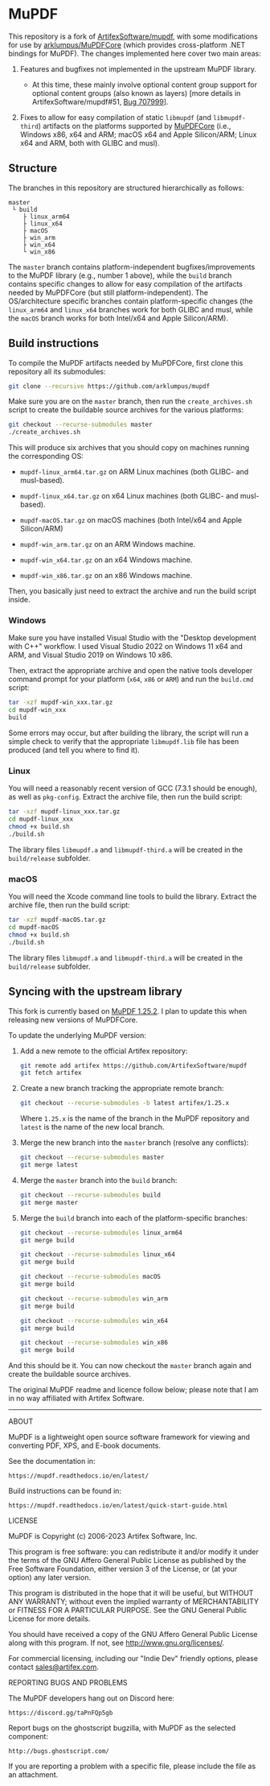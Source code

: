 # MuPDF

This repository is a fork of [ArtifexSoftware/mupdf](https://github.com/ArtifexSoftware/mupdf), with some modifications for use by [arklumpus/MuPDFCore](https://github.com/arklumpus/MuPDFCore) (which provides cross-platform .NET bindings for MuPDF). The changes implemented here cover two main areas:

1. Features and bugfixes not implemented in the upstream MuPDF library.
    * At this time, these mainly involve optional content group support for optional content groups (also known as layers) [more details in ArtifexSoftware/mupdf#51, [Bug 707999](https://bugs.ghostscript.com/show_bug.cgi?id=707999)].

2. Fixes to allow for easy compilation of static `libmupdf` (and `libmupdf-third`) artifacts on the platforms supported by [MuPDFCore](https://github.com/arklumpus/MuPDFCore) (i.e., Windows x86, x64 and ARM; macOS x64 and Apple Silicon/ARM; Linux x64 and ARM, both with GLIBC and musl).

## Structure

The branches in this repository are structured hierarchically as follows:

```
master
 └ build
    ├ linux_arm64
    ├ linux_x64
    ├ macOS
    ├ win_arm
    ├ win_x64
    └ win_x86
```

The `master` branch contains platform-independent bugfixes/improvements to the MuPDF library (e.g., number 1 above), while the `build` branch contains specific changes to allow for easy compilation of the artifacts needed by MuPDFCore (but still platform-independent). The OS/architecture specific branches contain platform-specific changes (the `linux_arm64` and `linux_x64` branches work for both GLIBC and musl, while the `macOS` branch works for both Intel/x64 and Apple Silicon/ARM).

## Build instructions

To compile the MuPDF artifacts needed by MuPDFCore, first clone this repository all its submodules:

```bash
git clone --recursive https://github.com/arklumpus/mupdf
```

Make sure you are on the `master` branch, then run the `create_archives.sh` script to create the buildable source archives for the various platforms:

```bash
git checkout --recurse-submodules master
./create_archives.sh
```

This will produce six archives that you should copy on machines running the corresponding OS:

* `mupdf-linux_arm64.tar.gz` on ARM Linux machines (both GLIBC- and musl-based).

* `mupdf-linux_x64.tar.gz` on x64 Linux machines (both GLIBC- and musl-based).

* `mupdf-macOS.tar.gz` on macOS machines (both Intel/x64 and Apple Silicon/ARM)

* `mupdf-win_arm.tar.gz` on an ARM Windows machine.

* `mupdf-win_x64.tar.gz` on an x64 Windows machine.

* `mupdf-win_x86.tar.gz` on an x86 Windows machine.

Then, you basically just need to extract the archive and run the build script inside.

### Windows

Make sure you have installed Visual Studio with the "Desktop development with C++" workflow. I used Visual Studio 2022 on Windows 11 x64 and ARM, and Visual Studio 2019 on Windows 10 x86.

Then, extract the appropriate archive and open the native tools developer command prompt for your platform (`x64`, `x86` or `ARM`) and run the `build.cmd` script:

```bash
tar -xzf mupdf-win_xxx.tar.gz
cd mupdf-win_xxx
build
```

Some errors may occur, but after building the library, the script will run a simple check to verify that the appropriate `libmupdf.lib` file has been produced (and tell you where to find it).

### Linux

You will need a reasonably recent version of GCC (7.3.1 should be enough), as well as `pkg-config`. Extract the archive file, then run the build script:

```bash
tar -xzf mupdf-linux_xxx.tar.gz
cd mupdf-linux_xxx
chmod +x build.sh
./build.sh
```

The library files `libmupdf.a` and `libmupdf-third.a` will be created in the `build/release` subfolder.

### macOS

You will need the Xcode command line tools to build the library. Extract the archive file, then run the build script:

```bash
tar -xzf mupdf-macOS.tar.gz
cd mupdf-macOS
chmod +x build.sh
./build.sh
```

The library files `libmupdf.a` and `libmupdf-third.a` will be created in the `build/release` subfolder.

## Syncing with the upstream library

This fork is currently based on [MuPDF 1.25.2](https://github.com/ArtifexSoftware/mupdf/releases/tag/1.25.2). I plan to update this when releasing new versions of MuPDFCore.

To update the underlying MuPDF version:

1. Add a new remote to the official Artifex repository:

    ```bash
    git remote add artifex https://github.com/ArtifexSoftware/mupdf
    git fetch artifex
    ```

2. Create a new branch tracking the appropriate remote branch:

    ```bash
    git checkout --recurse-submodules -b latest artifex/1.25.x
    ```

    Where `1.25.x` is the name of the branch in the MuPDF repository and `latest` is the name of the new local branch.

3. Merge the new branch into the `master` branch (resolve any conflicts):

    ```bash
    git checkout --recurse-submodules master
    git merge latest
    ```

4. Merge the `master` branch into the `build` branch:

    ```bash
    git checkout --recurse-submodules build
    git merge master
    ```

5. Merge the `build` branch into each of the platform-specific branches:

    ```bash
    git checkout --recurse-submodules linux_arm64
    git merge build

    git checkout --recurse-submodules linux_x64
    git merge build

    git checkout --recurse-submodules macOS
    git merge build

    git checkout --recurse-submodules win_arm
    git merge build

    git checkout --recurse-submodules win_x64
    git merge build

    git checkout --recurse-submodules win_x86
    git merge build
    ```

And this should be it. You can now checkout the `master` branch again and create the buildable source archives.

The original MuPDF readme and licence follow below; please note that I am in no way affiliated with Artifex Software.

---

ABOUT

MuPDF is a lightweight open source software framework for viewing and converting
PDF, XPS, and E-book documents.

See the documentation in:

	https://mupdf.readthedocs.io/en/latest/

Build instructions can be found in:

	https://mupdf.readthedocs.io/en/latest/quick-start-guide.html

LICENSE

MuPDF is Copyright (c) 2006-2023 Artifex Software, Inc.

This program is free software: you can redistribute it and/or modify it under
the terms of the GNU Affero General Public License as published by the Free
Software Foundation, either version 3 of the License, or (at your option) any
later version.

This program is distributed in the hope that it will be useful, but WITHOUT ANY
WARRANTY; without even the implied warranty of MERCHANTABILITY or FITNESS FOR A
PARTICULAR PURPOSE. See the GNU General Public License for more details.

You should have received a copy of the GNU Affero General Public License along
with this program. If not, see <http://www.gnu.org/licenses/>.

For commercial licensing, including our "Indie Dev" friendly options,
please contact sales@artifex.com.

REPORTING BUGS AND PROBLEMS

The MuPDF developers hang out on Discord here:

	https://discord.gg/taPnFQp5gb

Report bugs on the ghostscript bugzilla, with MuPDF as the selected component:

	http://bugs.ghostscript.com/

If you are reporting a problem with a specific file, please include the file as
an attachment.
